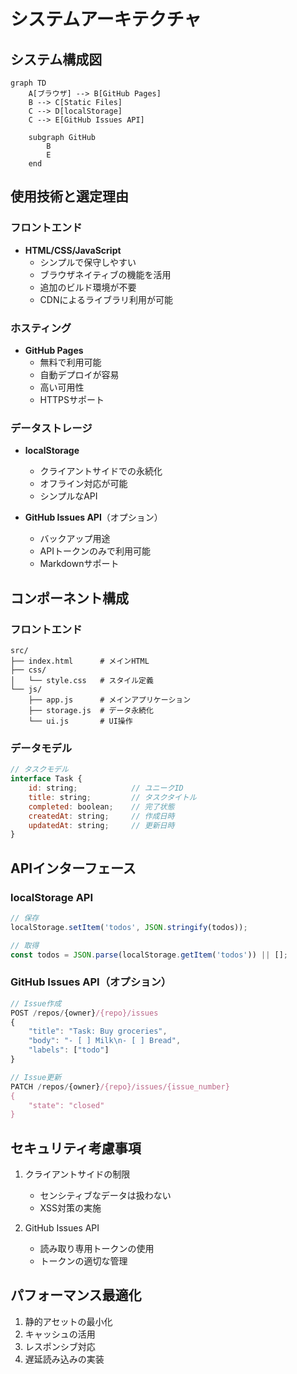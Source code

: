 # システムアーキテクチャ

## システム構成図

```mermaid
graph TD
    A[ブラウザ] --> B[GitHub Pages]
    B --> C[Static Files]
    C --> D[localStorage]
    C --> E[GitHub Issues API]
    
    subgraph GitHub
        B
        E
    end
```

## 使用技術と選定理由

### フロントエンド
- **HTML/CSS/JavaScript**
  - シンプルで保守しやすい
  - ブラウザネイティブの機能を活用
  - 追加のビルド環境が不要
  - CDNによるライブラリ利用が可能

### ホスティング
- **GitHub Pages**
  - 無料で利用可能
  - 自動デプロイが容易
  - 高い可用性
  - HTTPSサポート

### データストレージ
- **localStorage**
  - クライアントサイドでの永続化
  - オフライン対応が可能
  - シンプルなAPI

- **GitHub Issues API**（オプション）
  - バックアップ用途
  - APIトークンのみで利用可能
  - Markdownサポート

## コンポーネント構成

### フロントエンド
```
src/
├── index.html      # メインHTML
├── css/
│   └── style.css   # スタイル定義
└── js/
    ├── app.js      # メインアプリケーション
    ├── storage.js  # データ永続化
    └── ui.js       # UI操作
```

### データモデル

```javascript
// タスクモデル
interface Task {
    id: string;            // ユニークID
    title: string;         // タスクタイトル
    completed: boolean;    // 完了状態
    createdAt: string;     // 作成日時
    updatedAt: string;     // 更新日時
}
```

## APIインターフェース

### localStorage API
```javascript
// 保存
localStorage.setItem('todos', JSON.stringify(todos));

// 取得
const todos = JSON.parse(localStorage.getItem('todos')) || [];
```

### GitHub Issues API（オプション）
```javascript
// Issue作成
POST /repos/{owner}/{repo}/issues
{
    "title": "Task: Buy groceries",
    "body": "- [ ] Milk\n- [ ] Bread",
    "labels": ["todo"]
}

// Issue更新
PATCH /repos/{owner}/{repo}/issues/{issue_number}
{
    "state": "closed"
}
```

## セキュリティ考慮事項
1. クライアントサイドの制限
   - センシティブなデータは扱わない
   - XSS対策の実施

2. GitHub Issues API
   - 読み取り専用トークンの使用
   - トークンの適切な管理

## パフォーマンス最適化
1. 静的アセットの最小化
2. キャッシュの活用
3. レスポンシブ対応
4. 遅延読み込みの実装